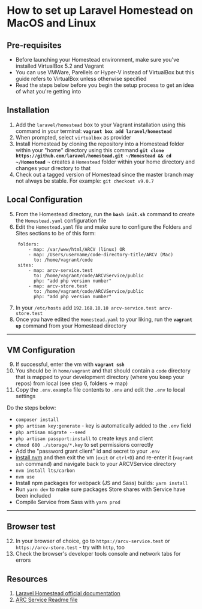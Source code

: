 # How to set up Laravel Homestead on MacOS and Linux

## Pre-requisites
- Before launching your Homestead environment, make sure you've installed VirtualBox 5.2 and Vagrant
- You can use VMWare, Parellels or Hyper-V instead of VirtualBox but this guide refers to VirtualBox unless otherwise specified
- Read the steps below before you begin the setup process to get an idea of what you're getting into

## Installation
1. Add the `laravel/homestead` box to your Vagrant installation using this command in your terminal:
**`vagrant box add laravel/homestead`**
2. When prompted, select `virtualbox` as provider
3. Install Homestead by cloning the repository into a Homestead folder within your "home" directory using this command
**`git clone https://github.com/laravel/homestead.git ~/Homestead && cd ~/Homestead`**
¬ creates a `Homestead` folder within your home directory and changes your directory to that
4. Check out a tagged version of Homestead since the master branch may not always be stable. For example: `git checkout v9.0.7`

## Local Configuration
5. From the Homestead directory, run the **`bash init.sh`** command to create the `Homestead.yaml` configuration file
6. Edit the `Homestead.yaml` file and make sure to configure the Folders and Sites sections to be of this form:

```
	folders:
	    - map: /var/www/html/ARCV (linux) OR
	    - map: /Users/username/code-directory-title/ARCV (Mac)
	      to: /home/vagrant/code
	sites:
	    - map: arcv-service.test
	      to: /home/vagrant/code/ARCVService/public
	      php: "add php version number"
	    - map: arcv-store.test
	      to: /home/vagrant/code/ARCVService/public
	      php: "add php version number"
```
7. In your `/etc/hosts` add `192.168.10.10 arcv-service.test arcv-store.test`
8. Once you have edited the `Homestead.yaml` to your liking, run the **`vagrant up`** command from your Homestead directory

***

## VM Configuration
9. If successful, enter the vm with **`vagrant ssh`**
10. You should be in `home/vagrant` and that should contain a `code` directory that is mapped to your development directory (where you keep your repos) from local (see step 6, folders -> map)
11. Copy the `.env.example` file contents to `.env` and edit the `.env` to local settings

Do the steps below:
- `composer install`
- `php artisan key:generate` - key is automatically added to the `.env` field
- `php artisan migrate --seed`
- `php artisan passport:install` to create keys and client
- `chmod 600 ./storage/*.key` to set permissions correctly
- Add the "password grant client" id and secret to your `.env`
- [install nvm](https://github.com/nvm-sh/nvm#installing-and-updating) and then exit the vm (`exit` or `ctrl+D`) and re-enter it (`vagrant ssh` command) and navigate back to your ARCVService directory
- `nvm install lts/carbon`
- `nvm use`
- Install npm packages for webpack (JS and Sass) builds: `yarn install`
- Run `yarn dev` to make sure packages Store shares with Service have been included
- Compile Service from Sass with `yarn prod`

***

## Browser test
12. In your browser of choice, go to `https://arcv-service.test` or `https://arcv-store.test` - try with `http`, too
13. Check the browser's developer tools console and network tabs for errors

## Resources
1. [Laravel Homestead official documentation](https://laravel.com/docs/5.5/homestead)
2. [ARC Service Readme file](https://github.com/neontribe/ARCVService/blob/1.8/release/README.md)